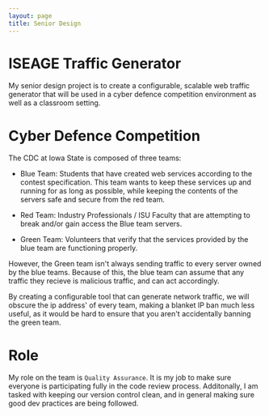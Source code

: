 ```yaml
---
layout: page
title: Senior Design
---
```


# ISEAGE Traffic Generator #

My senior design project is to create a configurable, scalable web traffic generator that will be used in a cyber defence competition environment as well as a classroom setting.

# Cyber Defence Competition #

The CDC at Iowa State is composed of three teams:

* Blue Team: Students that have created web services according to the contest specification. This team wants to keep these services up and running for as long as possible, while keeping the contents of the servers safe and secure from the red team.

* Red Team:  Industry Professionals / ISU Faculty that are attempting to break and/or gain access the Blue team servers.

* Green Team: Volunteers that verify that the services provided by the blue team are functioning properly.

However, the Green team isn't always sending traffic to every server owned by the blue teams. Because of this, the blue team can assume that any traffic they recieve is malicious traffic, and can act accordingly.

By creating a configurable tool that can generate network traffic, we will obscure the ip address' of every team, making a blanket IP ban much less useful, as it would be hard to ensure that you aren't accidentally banning the green team.

# Role #

My role on the team is `Quality Assurance`. It is my job to make sure everyone is participating fully in the code review process. Additonally, I am tasked with keeping our version control clean, and in general making sure good dev practices are being followed.